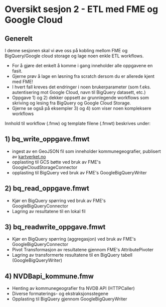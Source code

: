 # Oversikt sesjon 2 - ETL med FME og Google Cloud

## Generelt
I denne sesjonen skal vi øve oss på kobling mellom FME og BigQuery/Google cloud storage og lage noen enkle ETL workflows. 
- For å gjøre det enkelt å komme i gang inneholder alle oppgavene en fasit. 
- Gjerne prøv å lage en løsning fra scratch dersom du er allerede kjent med FME!
- I hvert fall kreves det endringer i noen brukerparameter (som f.eks. autentisering mot Google Cloud, navn til BigQuery datasett, etc.)
- Oppgave 1) og 2) dekker oppsett av grunnlegende workflows som skriving og lesing fra BigQuery og Google Cloud Storage.
- Gjerne se også på eksempler 3) og 4) som viser noen kompleksere workflows

Innhold til workflow (.fmw) og template filene (.fmwt) beskrives under:

## 1) bq_write_oppgave.fmwt
- ingest av en GeoJSON fil som inneholder kommunegeografier, publisert av [kartverket.no](https://github.com/smistad/konverter-norgeskart-projeksjon/releases/download/v2020/kommuner_komprimert.json)
- opplasting til GCS bøtte ved bruk av FME's GoogleCloudStorageConnector 
- opplasting til BigQuery ved bruk av FME's GoogleBigQueryWriter 

## 2) bq_read_oppgave.fmwt
- Kjør en BigQuery spørring ved bruk av FME's GoogleBigQueryConnector
- Lagring av resultatene til en lokal fil

## 3) bq_readwrite_oppgave.fmwt
- Kjør en BigQuery spørring (aggregasjon) ved bruk av FME's GoogleBigQueryConnector
- Pivot Transformasjon av resultatene gjennom FME's AttributePivoter
- Lagring av transformerte resultatene til en BigQuery tabell (GoogleBigQueryWriter)

## 4) NVDBapi_kommune.fmw
- Henting av kommunegeografier fra NVDB API (HTTPCaller)
- Diverse formaterings- og ekstraksjonsstegene 
- Opplasting til BigQuery gjennom GoogleBigQueryWriter
